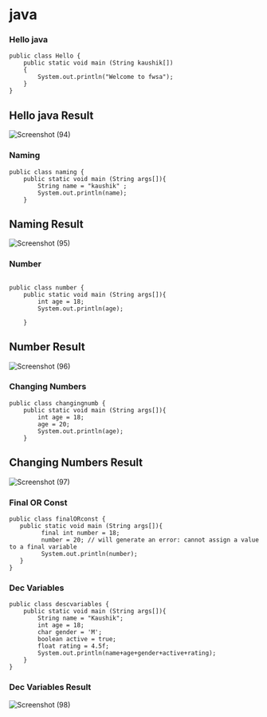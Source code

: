 # java


### Hello java 

```syntax
public class Hello {
    public static void main (String kaushik[])
    {
        System.out.println("Welcome to fwsa");
    }
}
```

## Hello java Result
![Screenshot (94)](https://user-images.githubusercontent.com/93571059/161693524-d54333a9-0575-4d6b-8584-19bd304cc4e0.png)

### Naming 

```syntax
public class naming {
    public static void main (String args[]){
        String name = "kaushik" ;
        System.out.println(name);
    }
```

## Naming Result
![Screenshot (95)](https://user-images.githubusercontent.com/93571059/161693585-4f7f925d-4c85-4ba2-83da-eca1f01b8727.png)

### Number 

```syntax

public class number {
    public static void main (String args[]){
        int age = 18;
        System.out.println(age);

    }
```

## Number Result
![Screenshot (96)](https://user-images.githubusercontent.com/93571059/161693626-d8adde75-bb7e-4331-9fdc-f95f9928c09e.png)

### Changing Numbers 

```syntax
public class changingnumb {
    public static void main (String args[]){
        int age = 18;
        age = 20;
        System.out.println(age);
    } 
 ```
 
 ## Changing Numbers Result
 ![Screenshot (97)](https://user-images.githubusercontent.com/93571059/161693662-6c37173b-1528-4dac-99b6-04d799ed0baf.png)

 ### Final OR Const
 
 ```syntax
 public class finalORconst {
    public static void main (String args[]){
          final int number = 18;
          number = 20; // will generate an error: cannot assign a value to a final variable
          System.out.println(number);
    }
}
```

### Dec Variables 

```syntax
public class descvariables {
    public static void main (String args[]){
        String name = "Kaushik";
        int age = 18;
        char gender = 'M';
        boolean active = true;
        float rating = 4.5f;
        System.out.println(name+age+gender+active+rating);
    }
}
```

### Dec Variables Result
![Screenshot (98)](https://user-images.githubusercontent.com/93571059/161693801-1b458b5f-646a-4755-a2da-cb75a7b2a1ea.png)

